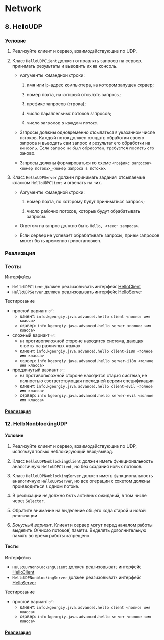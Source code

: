 # Network

## 8. HelloUDP

### Условие

1. Реализуйте клиент и сервер, взаимодействующие по UDP.

2. Класс `HelloUDPClient` должен отправлять запросы на сервер, принимать результаты и выводить их на консоль.
    * Аргументы командной строки:
        1. имя или ip-адрес компьютера, на котором запущен сервер;

        2. номер порта, на который отсылать запросы;

        3. префикс запросов (строка);

        4. число параллельных потоков запросов;

        5. число запросов в каждом потоке.

    * Запросы должны одновременно отсылаться в указанном числе потоков. Каждый поток должен ожидать обработки своего запроса и выводить сам запрос и результат его обработки на консоль. Если запрос не был обработан, требуется послать его заново.

    * Запросы должны формироваться по схеме `<префикс запросов><номер потока>_<номер запроса в потоке>`.

3. Класс `HelloUDPServer` должен принимать задания, отсылаемые классом `HelloUDPClient` и отвечать на них.

    * Аргументы командной строки:

        1. номер порта, по которому будут приниматься запросы;

        2. число рабочих потоков, которые будут обрабатывать запросы.

    * Ответом на запрос должно быть `Hello, <текст запроса>`.

    * Если сервер не успевает обрабатывать запросы, прием запросов может быть временно приостановлен.

### Реализация


### Тесты

Интерфейсы

* `HelloUDPClient` должен реализовывать интерфейс
  [HelloClient](modules/info.kgeorgiy.java.advanced.hello/info/kgeorgiy/java/advanced/hello/HelloClient.java)
* `HelloUDPServer` должен реализовывать интерфейс
  [HelloServer](modules/info.kgeorgiy.java.advanced.hello/info/kgeorgiy/java/advanced/hello/HelloServer.java)

Тестирование

* простой вариант ✅:
    * клиент:
      ```info.kgeorgiy.java.advanced.hello client <полное имя класса>```
    * сервер:
      ```info.kgeorgiy.java.advanced.hello server <полное имя класса>```
* сложный вариант ✅:
    * на противоположной стороне находится система, дающая ответы на различных языках
    * клиент:
      ```info.kgeorgiy.java.advanced.hello client-i18n <полное имя класса>```
    * сервер:
      ```info.kgeorgiy.java.advanced.hello server-i18n <полное имя класса>```
* продвинутый вариант ✅:
    * на противоположной стороне находится старая система,
      не полностью соответствующая последней версии спецификации
    * клиент:
      ```info.kgeorgiy.java.advanced.hello client-evil <полное имя класса>```
    * сервер:
      ```info.kgeorgiy.java.advanced.hello server-evil <полное имя класса>```

#### [Реализация](modules/info.kgeorgiy.ja.slastin.hello/info.kgeorgiy.ja.slastin.hello)

### 12. HelloNonblockingUDP

#### Условие

1. Реализуйте клиент и сервер, взаимодействующие по UDP, используя только неблокирующий ввод-вывод.

2. Класс `HelloUDPNonblockingClient` должен иметь функциональность аналогичную `HelloUDPClient`, но без создания новых потоков.

3. Класс `HelloUDPNonblockingServer` должен иметь функциональность аналогичную `HelloUDPServer`, но все операции с сокетом должны производиться в одном потоке.

4. В реализации не должно быть активных ожиданий, в том числе через `Selector`.

5. Обратите внимание на выделение общего кода старой и новой реализации.

6. _Бонусный вариант_. Клиент и сервер могут перед началом работы выделить O(число потоков) памяти. Выделять дополнительную память во время работы запрещено.

#### Тесты

Интерфейсы

* `HelloUDPNonblockingClient` должен реализовывать интерфейс
  [HelloClient](modules/info.kgeorgiy.java.advanced.hello/info/kgeorgiy/java/advanced/hello/HelloClient.java)
* `HelloUDPNonblockingServer` должен реализовывать интерфейс
  [HelloServer](modules/info.kgeorgiy.java.advanced.hello/info/kgeorgiy/java/advanced/hello/HelloServer.java)

Тестирование

* простой вариант ✅:
    * клиент:
      ```info.kgeorgiy.java.advanced.hello client <полное имя класса>```
    * сервер:
      ```info.kgeorgiy.java.advanced.hello server <полное имя класса>```

#### [Реализация](modules/info.kgeorgiy.ja.slastin.hello/info.kgeorgiy.ja.slastin.hello)
